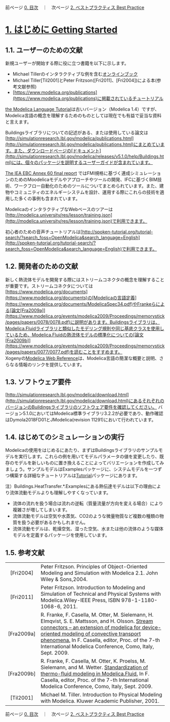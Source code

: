 前ページ [0. 目次](./0_Top.md)　｜　次ページ [2. ベストプラクティス Best Practice](./2_BestPractice.md)  
  
# [1. はじめに Getting Started](http://simulationresearch.lbl.gov/modelica/userGuide/gettingStarted.html)  
## 1.1. ユーザーのための文献  
新規ユーザーが開始する際に役に立つ書籍を以下に示します。  
* Michael Tillerのインタラクティブな例を含む[オンラインブック](http://book.xogeny.com/)  
* Michael Tiller[Til2001]とPeter Fritzson([Fri2011]、[Fri2004])による本(参考文献参照)  
* [https://www.modelica.org/publications](https://www.modelica.org/publications)に掲載されているチュートリアル  
  
[the Modelica Language Tutorial](https://www.modelica.org/documents/ModelicaTutorial14.pdf)は古いバージョン（Modelica 1.4）ですが、Modelica言語の概念を理解するためのものとしては現在でも有益で妥当な資料と言えます。  
  
Buildingsライブラリについての記述がある、または使用している論文は[http://simulationresearch.lbl.gov/modelica/publications.html](http://simulationresearch.lbl.gov/modelica/publications.html)にまとめています。また、ダウンロードページの[ドキュメント](http://simulationresearch.lbl.gov/modelica/releases/v5.1.0/help/Buildings.html)には、個々のパッケージを説明するユーザーガイドが含まれています。  
  
[The IEA EBC Annex 60 final report](http://www.iea-annex60.org/final-report.html) ではFMI規格に基づく連成シミュレーションのためのMoodelicaモデルやアプローチやツールの開発、IFCに基づくBIM技術、ワークフロー自動化のためのツールについてまとめられています。また、建物やコミュニティのエネルギーシステムを設計、運用する際にこれらの技術を適用した多くの事例も含まれています。  
  
ModelicaのインタラクティブなWebベースのツアーは[http://modelica.university/res/lesson/training.json](http://modelica.university/res/lesson/training.json)で利用できます。  
  
初心者のための音声チュートリアルは[http://spoken-tutorial.org/tutorial-search/?search_foss=OpenModelica&search_language=English](http://spoken-tutorial.org/tutorial-search/?search_foss=OpenModelica&search_language=English)で利用できます。  
  
## 1.2. 開発者のための文献  
新しく熱流体モデルを開発する際にはストリームコネクタの概念を理解することが重要です。ストリームコネクタについては[https://www.modelica.org/documents](https://www.modelica.org/documents)の[Modelicaの言語定義](https://www.modelica.org/documents/ModelicaSpec34.pdf)やFrankeらによる[論文[Fra2009a]](https://www.modelica.org/events/modelica2009/Proceedings/memorystick/pages/papers/0078/0078.pdf)に説明があります。Buildingsライブラリは、Modelica.Fluidライブラリと類似したモデリング規則や同じ基底クラスを使用しているため、Modelica.Fluidの熱流体モデルの標準化についての[論文[Fra2009b]](https://www.modelica.org/events/modelica2009/Proceedings/memorystick/pages/papers/0077/0077.pdf)を読むことをすすめます。  
Xogenyの[Modelica Web Reference](http://modref.xogeny.com/)は、Modelica言語の簡潔な概要と説明、さらなる情報のリンクを提供しています。  
  
## 1.3. ソフトウェア要件  
[http://simulationresearch.lbl.gov/modelica/download.html](http://simulationresearch.lbl.gov/modelica/download.html)にあるそれぞれのバージョンのBuildingsライブラリのソフトウェア要件を確認してください。 バージョン5.1.0においてはModelica標準ライブラリ3.2.2が必要であり、動作確認はDymola2018FD01とJModelica(revision 11291)において行われています。  
  
## 1.4. はじめてのシミュレーションの実行  
Modelicaの使用をはじめるにあたり、まずはBuildingsライブラリのサンプルモデルを実行します。これらの例を用いてモデルパラメータの値を変更したり、既存のモデルを新しいものに置き換えることによってバリエーションを作成してみましょう。サンプルモデルはExamplesパッケージに、システムモデルを一つずつ構築する詳細なチュートリアルは[Tutorial](http://simulationresearch.lbl.gov/modelica/releases/latest/help/Buildings_Examples_Tutorial.html)パッケージにあります。  
  
注）Buildings.HeatTransfer.*.Examplesにある熱伝達モデルは以下の理由により流体流動モデルよりも理解しやすくなっています。  
* 流体の流れを扱う場合は流れの逆転（質量流量が方向を変える場合）により複雑さが増してしまいます。  
* 流体流動モデルは空気や水蒸気、CO2のような微量物質など複数の種類の物質を扱う必要があるかもしれません。  
* 流体流動モデルは、乾燥空気、湿った空気、水または他の流体のような媒体モデルを定義するパッケージを使用しています。  
  
## 1.5. 参考文献  
|||
|:-:|:--|
|[Fri2004]|Peter Fritzson. Principles of Object-Oriented Modeling and Simulation with Modelica 2.1. John Wiley & Sons,2004.|
|[Fri2011]|Peter Fritzson. Introduction to Modeling and Simulation of Technical and Physical Systems with Modelica.Wiley-IEEE Press, ISBN 978-1-1180-1068-6, 2011.|
|[Fra2009a]|R. Franke, F. Casella, M. Otter, M. Sielemann, H. Elmqvist, S. E. Mattsson, and H. Olsson. [Stream connectors – an extension of modelica for device-oriented modeling of convective transport phenomena.](https://www.modelica.org/events/modelica2009/Proceedings/memorystick/pages/papers/0078/0078.pdf) In F. Casella, editor, Proc. of the 7-th International Modelica Conference, Como, Italy, Sept. 2009.|
|[Fra2009b]|R. Franke, F. Casella, M. Otter, K. Proelss, M. Sielemann, and M. Wetter. [Standardization of thermo-fluid modeling in Modelica.Fluid.](https://www.modelica.org/events/modelica2009/Proceedings/memorystick/pages/papers/0077/0077.pdf) In F. Casella, editor, Proc. of the 7-th International Modelica Conference, Como, Italy, Sept. 2009.|
|[Til2001]|Michael M. Tiller. Introduction to Physical Modeling with Modelica. Kluwer Academic Publisher, 2001.|
  
前ページ [0. 目次](./0_Top.md)　｜　次ページ [2. ベストプラクティス Best Practice](./2_BestPractice.md)